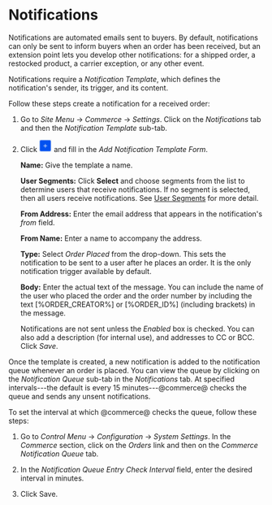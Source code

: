 # Notifications [](id=notifications)

Notifications are automated emails sent to buyers. By default, notifications can
only be sent to inform buyers when an order has been received, but an extension
point lets you develop other notifications: for a shipped order, a restocked
product, a carrier exception, or any other event.

Notifications require a *Notification Template*, which defines the
notification's sender, its trigger, and its content.

Follow these steps create a notification for a received order:

1.  Go to *Site Menu* &rarr; *Commerce* &rarr; *Settings*. Click on the
    *Notifications* tab and then the *Notification Template* sub-tab.

2.  Click ![Add](../../images/icon-add.png) and fill in the *Add
    Notification Template Form*.

    **Name:** Give the template a name.

    **User Segments:** Click **Select** and choose segments from the list to
    determine users that receive notifications. If no segment is selected, then
    all users receive notifications. See 
    [User Segments](/web/liferay-emporio/documentation/-/knowledge_base/1-0/user-segmentation)
    for more detail.

    **From Address:** Enter the email address that appears in the notification's
    *from* field.

    **From Name:** Enter a name to accompany the address.

    **Type:** Select *Order Placed* from the drop-down. This sets the
    notification to be sent to a user after he places an order. It is the only
    notification trigger available by default.

    **Body:** Enter the actual text of the message. You can include the name of
    the user who placed the order and the order number by including the text
    [%ORDER_CREATOR%] or [%ORDER_ID%] (including brackets) in the message.

    Notifications are not sent unless the *Enabled* box is checked. You can also
    add a description (for internal use), and addresses to CC or BCC. Click
    *Save*.

Once the template is created, a new notification is added to the notification
queue whenever an order is placed. You can view the queue by clicking on the
*Notification Queue* sub-tab in the *Notifications* tab. At specified
intervals---the default is every 15 minutes---@commerce@ checks the queue and
sends any unsent notifications.

To set the interval at which @commerce@ checks the queue, follow these steps:

1.  Go to *Control Menu* &rarr; *Configuration* &rarr; *System Settings*. In the
    *Commerce* section, click on the *Orders* link and then on the *Commerce
    Notification Queue* tab.

2.  In the *Notification Queue Entry Check Interval* field, enter the desired
    interval in minutes.

3.  Click Save.

